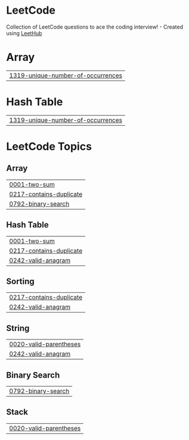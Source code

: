 # LeetCode
Collection of LeetCode questions to ace the coding interview! - Created using [LeetHub](https://github.com/QasimWani/LeetHub)


# Array
|  |
| ------- |
| [1319-unique-number-of-occurrences](https://github.com/LychakVlad/LeetCode/tree/master/1319-unique-number-of-occurrences) |
# Hash Table
|  |
| ------- |
| [1319-unique-number-of-occurrences](https://github.com/LychakVlad/LeetCode/tree/master/1319-unique-number-of-occurrences) |
<!---LeetCode Topics Start-->
# LeetCode Topics
## Array
|  |
| ------- |
| [0001-two-sum](https://github.com/LychakVlad/LeetCode/tree/master/0001-two-sum) |
| [0217-contains-duplicate](https://github.com/LychakVlad/LeetCode/tree/master/0217-contains-duplicate) |
| [0792-binary-search](https://github.com/LychakVlad/LeetCode/tree/master/0792-binary-search) |
## Hash Table
|  |
| ------- |
| [0001-two-sum](https://github.com/LychakVlad/LeetCode/tree/master/0001-two-sum) |
| [0217-contains-duplicate](https://github.com/LychakVlad/LeetCode/tree/master/0217-contains-duplicate) |
| [0242-valid-anagram](https://github.com/LychakVlad/LeetCode/tree/master/0242-valid-anagram) |
## Sorting
|  |
| ------- |
| [0217-contains-duplicate](https://github.com/LychakVlad/LeetCode/tree/master/0217-contains-duplicate) |
| [0242-valid-anagram](https://github.com/LychakVlad/LeetCode/tree/master/0242-valid-anagram) |
## String
|  |
| ------- |
| [0020-valid-parentheses](https://github.com/LychakVlad/LeetCode/tree/master/0020-valid-parentheses) |
| [0242-valid-anagram](https://github.com/LychakVlad/LeetCode/tree/master/0242-valid-anagram) |
## Binary Search
|  |
| ------- |
| [0792-binary-search](https://github.com/LychakVlad/LeetCode/tree/master/0792-binary-search) |
## Stack
|  |
| ------- |
| [0020-valid-parentheses](https://github.com/LychakVlad/LeetCode/tree/master/0020-valid-parentheses) |
<!---LeetCode Topics End-->